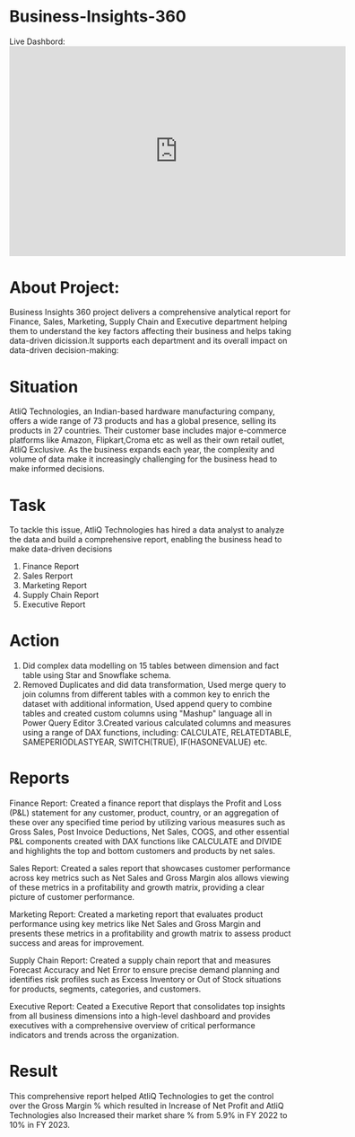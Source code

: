 # Business-Insights-360
Live Dashbord: <iframe title="Business Insights 360" width="600" height="373.5" src="https://app.powerbi.com/view?r=eyJrIjoiZWQxM2NjZjgtODJlYS00NTY1LTljYTctZTIxZmRlNWJhMWQyIiwidCI6ImM2ZTU0OWIzLTVmNDUtNDAzMi1hYWU5LWQ0MjQ0ZGM1YjJjNCJ9" frameborder="0" allowFullScreen="true"></iframe>

# About Project:
Business Insights 360 project delivers a comprehensive analytical report for Finance, Sales, Marketing, Supply Chain
and Executive department helping them to understand the key factors affecting their business and helps taking data-driven
dicission.It supports each department and its overall impact on data-driven decision-making:

# Situation
AtliQ Technologies, an Indian-based hardware manufacturing company, offers a wide range of 73 products and has a global presence, selling its products in 27 countries. Their customer base includes major e-commerce platforms like Amazon, Flipkart,Croma etc as well as their own retail outlet, AtliQ Exclusive. As the business expands each year, the complexity and volume of data make it increasingly challenging for the business head to make informed decisions. 

# Task
To tackle this issue, AtliQ Technologies has hired a data analyst to analyze the data and build a comprehensive report, enabling the business head to make data-driven decisions
1. Finance Report
2. Sales Rerport
3. Marketing Report
4. Supply Chain Report
5. Executive Report

# Action 
1. Did complex data modelling on 15 tables between dimension and fact table using Star and Snowflake schema.
2. Removed Duplicates and did data transformation, Used merge query to join columns from different tables with a common key to enrich the dataset with additional information, Used append query to combine tables
   and created custom columns using "Mashup" language all in Power Query Editor
3.Created various calculated columns and measures using a range of DAX functions, including:
CALCULATE,
RELATEDTABLE,
SAMEPERIODLASTYEAR,
SWITCH(TRUE),
IF(HASONEVALUE) etc.

# Reports
Finance Report: Created a finance report that displays the Profit and Loss (P&L) statement for any customer, product, country, or an aggregation of these over any specified time period by utilizing various measures such as Gross Sales, Post Invoice Deductions, Net Sales, COGS, and other essential P&L components created with DAX functions like CALCULATE and DIVIDE and highlights the top and bottom customers and products by net sales.

Sales Report: Created a sales report that showcases customer performance across key metrics such as Net Sales and Gross Margin alos allows viewing of these metrics in a profitability and growth matrix, providing a clear picture of customer performance.

Marketing Report: Created a marketing report that evaluates product performance using key metrics like Net Sales and Gross Margin and presents these metrics in a profitability and growth matrix to assess product success and areas for improvement.

Supply Chain Report: Created a supply chain report that and measures Forecast Accuracy and Net Error to ensure precise demand planning and identifies risk profiles such as Excess Inventory or Out of Stock situations for products, segments, categories, and customers.

Executive Report: Ceated a Executive Report that consolidates top insights from all business dimensions into a high-level dashboard and provides executives with a comprehensive overview of critical performance indicators and trends across the organization.

# Result
This comprehensive report helped AtliQ Technologies to get the control over the Gross Margin % which resulted in Increase of Net Profit and AtliQ Technologies also Increased their market share % from 5.9% in FY 2022 to 10% in FY 2023.

